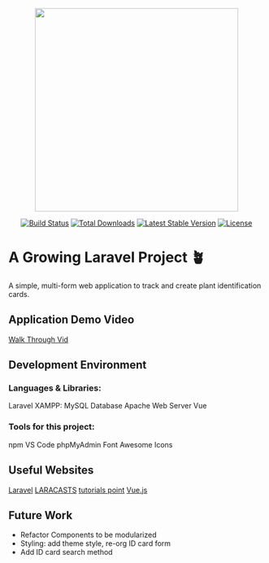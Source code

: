 <p align="center"><a href="https://laravel.com" target="_blank"><img src="https://raw.githubusercontent.com/laravel/art/master/logo-lockup/5%20SVG/2%20CMYK/1%20Full%20Color/laravel-logolockup-cmyk-red.svg" width="400"></a></p>

<p align="center">
<a href="https://travis-ci.org/laravel/framework"><img src="https://travis-ci.org/laravel/framework.svg" alt="Build Status"></a>
<a href="https://packagist.org/packages/laravel/framework"><img src="https://img.shields.io/packagist/dt/laravel/framework" alt="Total Downloads"></a>
<a href="https://packagist.org/packages/laravel/framework"><img src="https://img.shields.io/packagist/v/laravel/framework" alt="Latest Stable Version"></a>
<a href="https://packagist.org/packages/laravel/framework"><img src="https://img.shields.io/packagist/l/laravel/framework" alt="License"></a>
</p>

# A Growing Laravel Project 🪴

A simple, multi-form web application to track and create plant identification cards. 



## Application Demo Video
[Walk Through Vid](https://#)


## Development Environment
### Languages & Libraries:

Laravel
XAMPP:
  MySQL Database
  Apache Web Server
Vue



### Tools for this project: 

npm
VS Code
phpMyAdmin
Font Awesome Icons



## Useful Websites
[Laravel](https://laravel.com)
[LARACASTS](https://laracasts.com/topics/vue)
[tutorials point](https://www.tutorialspoint.com/laravel/index.htm)
[Vue.js](https://vuejs.org)




## Future Work
* Refactor Components to be modularized
* Styling: add theme style, re-org ID card form
* Add ID card search method

